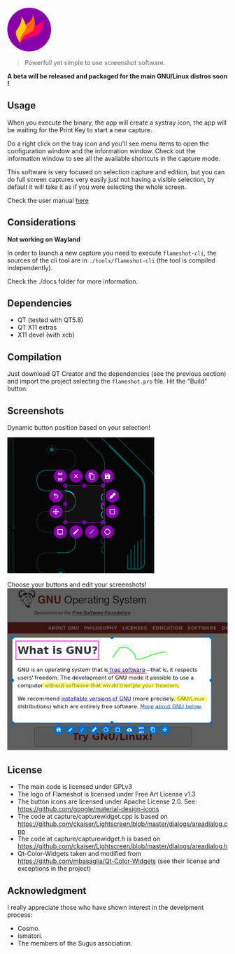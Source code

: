 ![image](./img/flameshot.png)
> Powerfull yet simple to use screenshot software.

**A beta will be released and packaged for the main GNU/Linux distros soon !**

## Usage

When you execute the binary, the app will create a systray icon, the app will be waiting for the Print Key to start a new capture.

Do a right click on the tray icon and you'll see menu items to open the configuration window and the information window.
Check out the information window to see all the available shortcuts in the capture mode.

This software is very focused on selection capture and edition, but you can do full screen captures very easily just not having a visible selection, by default it will take it as if you were selecting the whole screen.

Check the user manual [here](./docs/user-manual/userManual.md)

## Considerations

**Not working on Wayland**

In order to launch a new capture you need to execute `flameshot-cli`, the sources of the cli tool are in `./tools/flameshot-cli` (the tool is compiled independently). 

 Check the ./docs folder for more information.

## Dependencies
- QT (tested with QT5.8)
- QT X11 extras
- X11 devel (with xcb)

## Compilation
Just download QT Creator and the dependencies (see the previous section) and import the project selecting the `flameshot.pro` file. Hit the "Build" button.

## Screenshots
Dynamic button position based on your selection!

![image](./img/appScreenshots/screenshot_1.png)

Choose your buttons and edit your screenshots!
![image](./img/appScreenshots/screenshot_2.png)

## License
- The main code is licensed under GPLv3
- The logo of Flameshot is licensed under Free Art License v1.3
- The button icons are licensed under Apache License 2.0. See: https://github.com/google/material-design-icons
- The code at capture/capturewidget.cpp is based on https://github.com/ckaiser/Lightscreen/blob/master/dialogs/areadialog.cpp
- The code at capture/capturewidget.h is based on https://github.com/ckaiser/Lightscreen/blob/master/dialogs/areadialog.h
- Qt-Color-Widgets taken and modified from https://github.com/mbasaglia/Qt-Color-Widgets (see their license and exceptions in the project)

## Acknowledgment
I really appreciate those who have shown interest in the develpment process:
- Cosmo.
- ismatori.
- The members of the Sugus association.
